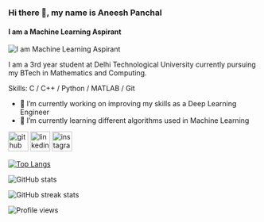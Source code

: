 ### Hi there 👋, my name is Aneesh Panchal
#### I am a Machine Learning Aspirant
![I am Machine Learning Aspirant](https://www.analyticsinsight.net/wp-content/uploads/2020/03/machine-learning-840x485.png)

I am a 3rd year student at Delhi Technological University currently pursuing my BTech in Mathematics and Computing.<br/> 

Skills: C / C++ / Python / MATLAB / Git

- 🔭 I’m currently working on improving my skills as a Deep Learning Engineer 
- 🌱 I’m currently learning different algorithms used in Machine Learning 


[<img src='https://www.muckibu.de/wp-content/uploads/2018/10/Octocat.png' alt='github' height='40'>](https://github.com/Aneeshcoder)  [<img src='https://www.maryville.edu/wp-content/uploads/2015/11/Linkedin-logo-1-550x550-300x300.png' alt='linkedin' height='40'>](https://www.linkedin.com/in/aneesh-panchal-04611a1a1)  [<img src='https://cdn.pixabay.com/photo/2020/11/15/06/18/instagram-logo-5744708_1280.png' alt='instagram' height='40'>](https://www.instagram.com/aneeshpanchal)  

[![Top Langs](https://github-readme-stats.vercel.app/api/top-langs/?username=Aneeshcoder&theme=radical)](https://github.com/anuraghazra/github-readme-stats)

![GitHub stats](https://github-readme-stats.vercel.app/api?username=Aneeshcoder&show_icons=true&theme=radical)  

![GitHub streak stats](https://github-readme-streak-stats.herokuapp.com/?user=Aneeshcoder&theme=radical)  

![Profile views](https://gpvc.arturio.dev/Aneeshcoder)  
